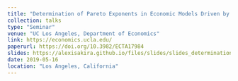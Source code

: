 ```yaml
---
title: "Determination of Pareto Exponents in Economic Models Driven by Markov Multiplicative Processes"
collection: talks
type: "Seminar"
venue: "UC Los Angeles, Department of Economics"
link: https://economics.ucla.edu/
paperurl: https://doi.org/10.3982/ECTA17984
slides: https://alexisakira.github.io/files/slides/slides_determination.pdf
date: 2019-05-16
location: "Los Angeles, California"
---
```

